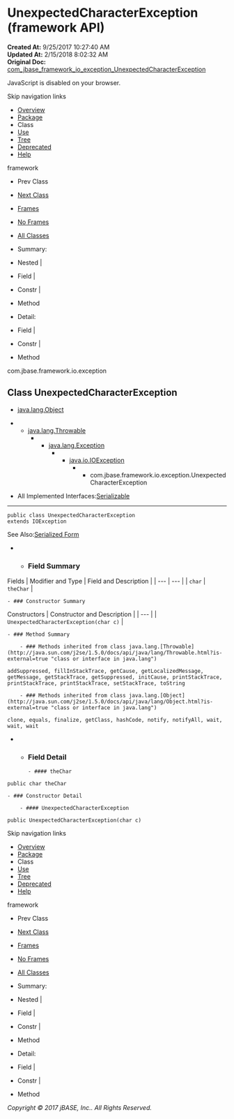 # UnexpectedCharacterException (framework   API)

**Created At:** 9/25/2017 10:27:40 AM  
**Updated At:** 2/15/2018 8:02:32 AM  
**Original Doc:** [com_jbase_framework_io_exception_UnexpectedCharacterException](https://docs.jbase.com/39224-exception/com_jbase_framework_io_exception_UnexpectedCharacterException)  

<!--<br>    try {<br>        if (location.href.indexOf('is-external=true') == -1) {<br>            parent.document.title="UnexpectedCharacterException (framework   API)";<br>        }<br>    }<br>    catch(err) {<br>    }<br>//-->
JavaScript is disabled on your browser.

Skip navigation links

- [Overview](../../../../../overview-summary.html)
- [Package](/39224-exception/com_jbase_framework_io_exception_package-summary)
- Class
- [Use](/39225-class-use/com_jbase_framework_io_exception_class-use_UnexpectedCharacterException)
- [Tree](/39224-exception/com_jbase_framework_io_exception_package-tree)
- [Deprecated](../../../../../deprecated-list.html)
- [Help](../../../../../help-doc.html)


framework <br>

- Prev Class
- [Next Class](/39224-exception/com_jbase_framework_io_exception_UnknownTypeException "class in com.jbase.framework.io.exception")


- [Frames](../../../../../index.html?com/jbase/framework/io/exception//39224-exception/com_jbase_framework_io_exception_UnexpectedCharacterException)
- [No Frames](/39224-exception/com_jbase_framework_io_exception_UnexpectedCharacterException)


- [All Classes](../../../../../allclasses-noframe.html)


<!--<br>  allClassesLink = document.getElementById("allclasses\_navbar\_top");<br>  if(window==top) {<br>    allClassesLink.style.display = "block";<br>  }<br>  else {<br>    allClassesLink.style.display = "none";<br>  }<br>  //-->

- Summary:
- Nested |
- Field |
- Constr |
- Method


- Detail:
- Field |
- Constr |
- Method

com.jbase.framework.io.exception

## Class UnexpectedCharacterException

- [java.lang.Object](http://java.sun.com/j2se/1.5.0/docs/api/java/lang/Object.html?is-external=true "class or interface in java.lang")
- - [java.lang.Throwable](http://java.sun.com/j2se/1.5.0/docs/api/java/lang/Throwable.html?is-external=true "class or interface in java.lang")
    - - [java.lang.Exception](http://java.sun.com/j2se/1.5.0/docs/api/java/lang/Exception.html?is-external=true "class or interface in java.lang")
        - - [java.io.IOException](http://java.sun.com/j2se/1.5.0/docs/api/java/io/IOException.html?is-external=true "class or interface in java.io")
            - - com.jbase.framework.io.exception.UnexpectedCharacterException


- All Implemented Interfaces:[Serializable](http://java.sun.com/j2se/1.5.0/docs/api/java/io/Serializable.html?is-external=true "class or interface in java.io")
* * *


```
public class UnexpectedCharacterException
extends IOException
```
See Also:[Serialized Form](../../../../../serialized-form.html#com.jbase.framework.io.exception.UnexpectedCharacterException)

- - ### Field Summary


Fields | Modifier and Type | Field and Description |
| --- | --- |
| `char` | `theChar`  |


    - ### Constructor Summary


Constructors | Constructor and Description |
| --- |
| `UnexpectedCharacterException(char c)`  |


    - ### Method Summary

        - ### Methods inherited from class java.lang.[Throwable](http://java.sun.com/j2se/1.5.0/docs/api/java/lang/Throwable.html?is-external=true "class or interface in java.lang")
`addSuppressed, fillInStackTrace, getCause, getLocalizedMessage, getMessage, getStackTrace, getSuppressed, initCause, printStackTrace, printStackTrace, printStackTrace, setStackTrace, toString`


        - ### Methods inherited from class java.lang.[Object](http://java.sun.com/j2se/1.5.0/docs/api/java/lang/Object.html?is-external=true "class or interface in java.lang")
`clone, equals, finalize, getClass, hashCode, notify, notifyAll, wait, wait, wait`

- - ### Field Detail

        - #### theChar

```
public char theChar
```


    - ### Constructor Detail

        - #### UnexpectedCharacterException

```
public UnexpectedCharacterException(char c)
```

Skip navigation links

- [Overview](../../../../../overview-summary.html)
- [Package](/39224-exception/com_jbase_framework_io_exception_package-summary)
- Class
- [Use](/39225-class-use/com_jbase_framework_io_exception_class-use_UnexpectedCharacterException)
- [Tree](/39224-exception/com_jbase_framework_io_exception_package-tree)
- [Deprecated](../../../../../deprecated-list.html)
- [Help](../../../../../help-doc.html)


framework <br>

- Prev Class
- [Next Class](/39224-exception/com_jbase_framework_io_exception_UnknownTypeException "class in com.jbase.framework.io.exception")


- [Frames](../../../../../index.html?com/jbase/framework/io/exception//39224-exception/com_jbase_framework_io_exception_UnexpectedCharacterException)
- [No Frames](/39224-exception/com_jbase_framework_io_exception_UnexpectedCharacterException)


- [All Classes](../../../../../allclasses-noframe.html)


<!--<br>  allClassesLink = document.getElementById("allclasses\_navbar\_bottom");<br>  if(window==top) {<br>    allClassesLink.style.display = "block";<br>  }<br>  else {<br>    allClassesLink.style.display = "none";<br>  }<br>  //-->

- Summary:
- Nested |
- Field |
- Constr |
- Method


- Detail:
- Field |
- Constr |
- Method

*Copyright © 2017 jBASE, Inc.. All Rights Reserved.*
